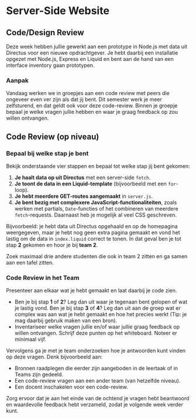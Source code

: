# Server-Side Website  

## Code/Design Review  

Deze week hebben jullie gewerkt aan een prototype in Node.js met data uit Directus voor een nieuwe opdrachtgever. Je hebt daarbij een installatie opgezet met Node.js, Express en Liquid en bent aan de hand van een interface inventory gaan prototypen.  

### Aanpak  

Vandaag werken we in groepjes aan een code review met peers die ongeveer even ver zijn als dat jij bent. Dit semester werk je meer zelfsturend, en dat geldt ook voor deze code-review. Binnen je groepje bepaal je welke vragen jullie hebben en waar je graag feedback op zou willen ontvangen.  

## Code Review (op niveau)  

### Bepaal bij welke stap je bent  

Bekijk onderstaande vier stappen en bepaal tot welke stap jij bent gekomen:  

1. **Je haalt data op uit Directus** met een server-side `fetch`.  
2. **Je toont de data in een Liquid-template** (bijvoorbeeld met een `for`-loop).  
3. **Je hebt meerdere GET-routes aangemaakt** in `server.js`.  
4. **Je bent bezig met complexere JavaScript-functionaliteiten**, zoals werken met partials, `Date`-functies of het combineren van meerdere `fetch`-requests. Daarnaast heb je mogelijk al veel CSS geschreven.  

Bijvoorbeeld: je hebt data uit Directus opgehaald en op de homepagina weergegeven, maar je hebt nog geen extra pagina gemaakt en vond het lastig om de data in `index.liquid` correct te tonen. In dat geval ben je tot stap **2** gekomen en hoor je bij **team 2**. 

Zoek maximaal drie andere studenten die ook in team 2 zitten en ga samen aan een tafel zitten.  

### Code Review in het Team  

Presenteer aan elkaar wat je hebt gemaakt en laat daarbij je code zien.  

- Ben je bij stap **1** of **2**? Leg dan uit waar je tegenaan bent gelopen of wat je lastig vond. Ben je bij stap **3** of **4**? Leg dan uit aan de groep wat er complex was aan wat je hebt gemaakt en hoe het precies werkt (Tip: je mag daarbij gebruik maken van een bron).  
- Inventariseer welke vragen jullie en/of waar jullie graag feedback op willen ontvangen. Schrijf deze punten op het whiteboard. Noteer er minimaal vijf. 

Vervolgens ga je met je team onderzoeken hoe je antwoorden kunt vinden op deze vragen. Denk bijvoorbeeld aan:  

- Bronnen raadplegen die eerder zijn aangeboden in de leertaak of in Teams zijn gedeeld.  
- Een code-review vragen aan een ander team (van hetzelfde niveau).  
- Een docent inschakelen voor een code-review.  

Zorg ervoor dat je aan het einde van de ochtend je vragen hebt beantwoord en waardevolle feedback hebt verzameld, zodat je volgende week verder kunt.  
